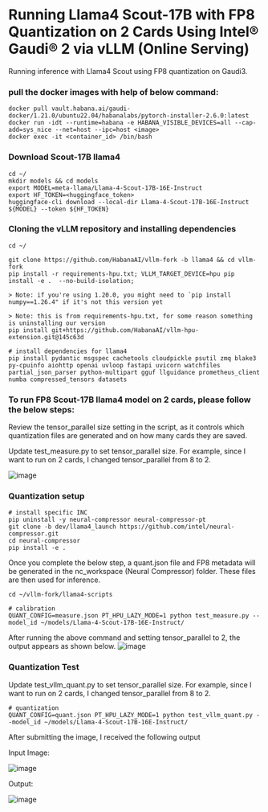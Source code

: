 # Running Llama4 Scout-17B with FP8 Quantization on 2 Cards Using Intel® Gaudi® 2 via vLLM (Online Serving)

Running inference with Llama4 Scout using FP8 quantization on Gaudi3.

### pull the docker images with help of below command:
```
docker pull vault.habana.ai/gaudi-docker/1.21.0/ubuntu22.04/habanalabs/pytorch-installer-2.6.0:latest
docker run -idt --runtime=habana -e HABANA_VISIBLE_DEVICES=all --cap-add=sys_nice --net=host --ipc=host <image>
docker exec -it <container_id> /bin/bash
```

### Download Scout-17B llama4

```
cd ~/
mkdir models && cd models
export MODEL=meta-llama/Llama-4-Scout-17B-16E-Instruct
export HF_TOKEN=<huggingface_token>
huggingface-cli download --local-dir Llama-4-Scout-17B-16E-Instruct ${MODEL} --token ${HF_TOKEN}
```


### Cloning the vLLM repository and installing dependencies
```
cd ~/

git clone https://github.com/HabanaAI/vllm-fork -b llama4 && cd vllm-fork
pip install -r requirements-hpu.txt; VLLM_TARGET_DEVICE=hpu pip install -e .  --no-build-isolation;

> Note: if you're using 1.20.0, you might need to `pip install numpy==1.26.4" if it's not this version yet

> Note: this is from requirements-hpu.txt, for some reason something is uninstalling our version
pip install git+https://github.com/HabanaAI/vllm-hpu-extension.git@145c63d

# install dependencies for llama4
pip install pydantic msgspec cachetools cloudpickle psutil zmq blake3 py-cpuinfo aiohttp openai uvloop fastapi uvicorn watchfiles partial_json_parser python-multipart gguf llguidance prometheus_client numba compressed_tensors datasets
```

### To run FP8 Scout-17B llama4 model on 2 cards, please follow the below steps:

Review the tensor_parallel size setting in the script, as it controls which quantization files are generated and on how many cards they are saved.

Update test_measure.py to set tensor_parallel size. For example, since I want to run on 2 cards, I changed tensor_parallel from 8 to 2.

![image](https://github.com/user-attachments/assets/1c6dc2b4-c77a-4b50-94ca-31dc8ecced9f)

### Quantization setup
```
# install specific INC
pip uninstall -y neural-compressor neural-compressor-pt
git clone -b dev/llama4_launch https://github.com/intel/neural-compressor.git
cd neural-compressor
pip install -e .
```

Once you complete the below step, a quant.json file and FP8 metadata will be generated in the nc_workspace (Neural Compressor) folder. These files are then used for inference.
```
cd ~/vllm-fork/llama4-scripts

# calibration
QUANT_CONFIG=measure.json PT_HPU_LAZY_MODE=1 python test_measure.py --model_id ~/models/Llama-4-Scout-17B-16E-Instruct/
```
After running the above command and setting tensor_parallel to 2, the output appears as shown below.
![image](https://github.com/user-attachments/assets/c8cdc0c7-42e6-4514-b77d-7ba53d1beb83)

### Quantization Test

Update test_vllm_quant.py to set tensor_parallel size. For example, since I want to run on 2 cards, I changed tensor_parallel from 8 to 2.
```
# quantization
QUANT_CONFIG=quant.json PT_HPU_LAZY_MODE=1 python test_vllm_quant.py --model_id ~/models/Llama-4-Scout-17B-16E-Instruct/
```
After submitting the image, I received the following output

Input Image:

![image](https://github.com/user-attachments/assets/8d8b7da3-08d7-41e9-b55f-77657b372545)

Output:

![image](https://github.com/user-attachments/assets/4ba57fb9-e62c-4d7e-a237-08b3aafeb9d0)




